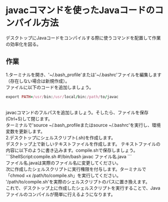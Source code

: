 # javacコマンドを使ったJavaコードのコンパイル方法
デスクトップにJavaコードをコンパイルする際に使うコマンドを配置して作業の効率化を図る。
</br>
## 作業
1.ターミナルを開き、'~/.bash_profile'または'~/.bashrc'ファイルを編集します（存在しない場合は新規作成）。
</br>
ファイルに以下のコードを追加しましょう。
</br>
```ruby:command.rb
export PATH=/usr/bin:/usr/local/bin:/path/to/javac
```
</br>
javacコマンドのフルパスを追加しましょう。そしたら、ファイルを保存(Ctrl+S)して閉じます。
</br>
ターミナルで'source ~/.bash_profileまたはsource ~/.bashrc'を実行し、環境変数を更新します。
</br>
2.デスクトップにシェルスクリプト(.sh)を作成します。
</br>
デスクトップ上で新しいテキストファイルを作成します。
テキストファイルの内容に以下のように書き込みます。compile.shで保存しましょう。
</br>
```ShellScript:compile.sh
#!/bin/bash
javac ファイル名.java
```
</br>
ファイル名.javaは実際のファイル名に変更してください。
</br>
次に作成したシェルスクリプトに実行権限を付与します。ターミナルで「chmod +x /path/to/compile.sh」を実行してください。
</br>
'/path/to/compile.sh'を実際のシェルスクリプトのパスに置き換えます。
</br>
これで、デスクトップ上に作成したシェルスクリプトを実行することで、Javaファイルのコンパイルが簡単に行えるようになります。
